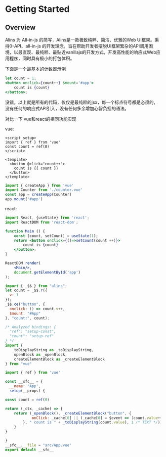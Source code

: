 # Getting Started

## Overview

Alins 为 All-in-js 的简写，Alins是一款极致纯粹、简洁、优雅的Web UI框架。秉持0-API、all-in-js 的开发理念，旨在帮助开发者摆脱UI框架繁杂的API调用困境，以最直观、最纯粹、最贴近vanillajs的开发方式，开发高性能的响应式Web应用程序，同时具有极小的打包体积。

下面是一个最基本的计数器示例

```jsx
let count = 1;
<button onclick={count++} $mount='#app'>
    count is {count}
</button>;
```

没错，以上就是所有的代码，仅仅是最纯粹的jsx，每一个标点符号都是必须的，没有任何的响应式API引入，没有任何多余增加心智负担的语法。

对比一下 vue和react的相同功能实现

vue:

```vue
<script setup>
import { ref } from 'vue'
const count = ref(0)
</script>

<template>
  <button @click="count++">
    count is {{ count }}
  </button>
</template>
```

```js
import { createApp } from 'vue'
import Counter from './counter.vue'
const app = createApp(Counter)
app.mount('#app')
```

react:

```jsx
import React, {useState} from 'react';
import ReactDOM from 'react-dom';

function Main () {
    const [count, setCount] = useState(1);
    return <button onClick={()=>setCount(count ++)}>
        count is {count}
    </button>;
}

ReactDOM.render(
    <Main/>,
    document.getElementById('app')
);
```

```js
import { _$$ } from "alins";
let count = _$$.r({
  v: 1
});
_$$.ce("button", {
  onclick: () => count.v++,
  $mount: "#App"
}, "count:", count);
```


```js
/* Analyzed bindings: {
  "ref": "setup-const",
  "count": "setup-ref"
} */
import { 
    toDisplayString as _toDisplayString, 
    openBlock as _openBlock, 
    createElementBlock as _createElementBlock 
} from "vue"

import { ref } from 'vue'

const __sfc__ = {
  __name: 'App',
  setup(__props) {

const count = ref(0)

return (_ctx, _cache) => {
    return (_openBlock(), _createElementBlock("button", {
            onClick: _cache[0] || (_cache[0] = $event => (count.value++))
        }, " count is " + _toDisplayString(count.value), 1 /* TEXT */))
    }
}

}
__sfc__.__file = "src/App.vue"
export default __sfc__
```